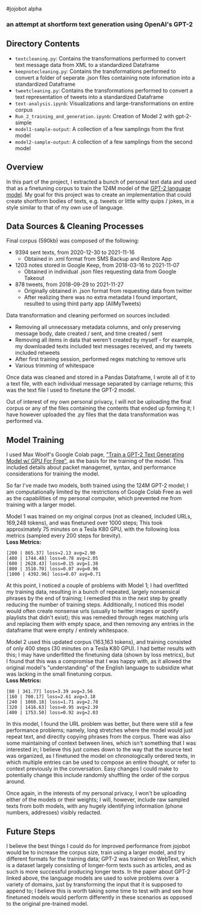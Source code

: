 #jojobot alpha
### an attempt at shortform text generation using OpenAI's GPT-2

## Directory Contents
- `textcleaning.py`: Contains the transformations performed to convert text message data from XML to a standardized Dataframe
- `keepnotecleaning.py`: Contains the transformations performed to convert a folder of seperate .json files containing note information into a standardized Dataframe
- `tweetcleaning.py`: Contains the transformations performed to convert a text representation of tweets into a standardized Dataframe
- `text-analysis.ipynb`: Visualizations and large-transformations on entire corpus
- `Run_2_training_and_generation.ipynb`: Creation of Model 2 with gpt-2-simple
- `model1-sample-output`: A collection of a few samplings from the first model
- `model2-sample-output`: A collection of a few samplings from the second model
## Overview
In this part of the project, I extracted a bunch of personal text data and used that as a finetuning corpus to train
the 124M model of the [GPT-2 language model](https://cdn.openai.com/better-language-models/language_models_are_unsupervised_multitask_learners.pdf).
My goal for this project was to create an implementation that could create shortform bodies of texts, e.g.
tweets or little witty quips / jokes, in a style similar to that of my own use of language.

## Data Sources & Cleaning Processes
Final corpus (590kb) was composed of the following:
- 9394 sent texts, from 2020-12-30 to 2021-11-16
    - Obtained in .xml format from SMS Backup and Restore App
- 1203 notes stored in Google Keep, from 2018-03-16 to 2021-11-07
    - Obtained in individual .json files requesting data from Google Takeout
- 878 tweets, from 2018-09-29 to 2021-11-27
    - Originally obtained in .json format from requesting data from twitter
    - After realizing there was no extra metadata I found important, resulted to using third party app (AllMyTweets)

Data transformation and cleaning performed on sources included:
- Removing all unnecessary metadata columns, and only preserving message body, date created / sent, 
  and time created / sent
- Removing all items in data that weren't created by myself - for example, my downloaded texts included text messages 
  received, and my tweets included retweets
- After first training session, performed regex matching to remove urls
- Various trimming of whitespace

Once data was cleaned and stored in a Pandas Dataframe, I wrote all of it to a text file, with each
individual message separated by carriage returns; this was the text file I used to finetune the GPT-2 model.

Out of interest of my own personal privacy, I will not be uploading the final corpus or any of the files
containing the contents that ended up forming it; I have however uploaded the .py files that the data transformation
was performed via.
## Model Training
I used Max Woolf's Google Colab page, ["Train a GPT-2 Text Generating Model w/ GPU For Free"](https://colab.research.google.com/github/sarthakmalik/GPT2.Training.Google.Colaboratory/blob/master/Train_a_GPT_2_Text_Generating_Model_w_GPU.ipynb),
as the basis for the training of the model. This included details about packet managemet, syntax, and performance
considerations for training the model.  

So far I've made two models, both trained using the 124M GPT-2 model; I am computationally limited by the restrictions
of Google Colab Free as well as the capabilities of my personal computer, which prevented me from training
with a larger model.  

Model 1 was trained on my original corpus (not as cleaned, included URLs, 169,248 tokens), and was finetuned over 1000 steps;
This took approximately 75 minutes on a Tesla K80 GPU, with the following loss metrics (sampled every 200 steps for brevity).  
**Loss Metrics:** 
```
[200 | 865.37] loss=2.13 avg=2.90  
[400 | 1744.48] loss=0.78 avg=2.05  
[600 | 2628.43] loss=0.15 avg=1.38  
[800 | 3510.70] loss=0.07 avg=0.96
[1000 | 4392.96] loss=0.07 avg=0.71
```
At this point, I noticed a couple of problems with Model 1; I had overfitted my training data, resulting in
a bunch of repeated, largely nonsensical phrases by the end of training; I remedied this in the next step by
greatly reducing the number of training steps. Additionally, I noticed this model would often create nonsense urls
(usually to twitter images or spotify playlists that didn't exist); this was remedied through regex matching urls
and replacing them with empty space, and then removing any entries in the dataframe that were empty / entirely whitespace.

Model 2 used this updated corpus (163,163 tokens), and training consisted of only 400 steps (30 minutes on a Tesla K80 GPU). 
I had better results with this; I may have underfitted the finetuning data (shown by loss metrics), but I found that this was a compromise that I was happy with,
as it allowed the original model's "understanding" of the English language to subsidize what was lacking in the small finetuning corpus.  
**Loss Metrics:**
```
[80 | 341.77] loss=3.39 avg=3.56
[160 | 700.17] loss=2.61 avg=3.18
[240 | 1060.18] loss=1.71 avg=2.78
[320 | 1416.63] loss=0.95 avg=2.39
[400 | 1753.50] loss=0.92 avg=2.03
```
In this model, I found the URL problem was better, but there were still a few performance problems; namely, long stretches
where the model would just repeat text, and directly copying phrases from the corpus. There was also some
maintaining of context between lines, which isn't something that I was interested in; I believe this just comes down to the way that the source
text was organized, as I finetuned the model on chronologically ordered texts, in which multiple entries can be used
to compose an entire thought, or refer to context previously in the conversation. Easy changes I could make to potentially change
this include randomly shuffling the order of the corpus around.

Once again, in the interests of my personal privacy, I won't be uploading either of the models or their weights;
I will, however, include raw sampled texts from both models, with any hugely identifying information (phone numbers,
addresses) visibly redacted.

## Future Steps
I believe the best things I could do for improved performance from jojobot would be to increase the corpus size,
train using a larger model, and try different formats for the training data; GPT-2 was trained on WebText, which is a dataset
largely consisting of longer-form texts such as articles, and as such is more successful producing longer texts.
In the paper about GPT-2 linked above, the language models are used to solve problems over a variety of domains,
just by transforming the input that it is supposed to append to; I believe this is worth taking some time to test with
and see how finetuned models would perform differently in these scenarios as opposed to the original pre-trained model.